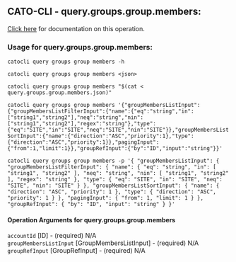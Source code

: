 
## CATO-CLI - query.groups.group.members:
[Click here](https://api.catonetworks.com/documentation/#query-query.groups.group.members) for documentation on this operation.

### Usage for query.groups.group.members:

`catocli query groups group members -h`

`catocli query groups group members <json>`

`catocli query groups group members "$(cat < query.groups.group.members.json)"`

`catocli query groups group members '{"groupMembersListInput":{"groupMembersListFilterInput":{"name":{"eq":"string","in":["string1","string2"],"neq":"string","nin":["string1","string2"],"regex":"string"},"type":{"eq":"SITE","in":"SITE","neq":"SITE","nin":"SITE"}},"groupMembersListSortInput":{"name":{"direction":"ASC","priority":1},"type":{"direction":"ASC","priority":1}},"pagingInput":{"from":1,"limit":1}},"groupRefInput":{"by":"ID","input":"string"}}'`

`catocli query groups group members -p '{
    "groupMembersListInput": {
        "groupMembersListFilterInput": {
            "name": {
                "eq": "string",
                "in": [
                    "string1",
                    "string2"
                ],
                "neq": "string",
                "nin": [
                    "string1",
                    "string2"
                ],
                "regex": "string"
            },
            "type": {
                "eq": "SITE",
                "in": "SITE",
                "neq": "SITE",
                "nin": "SITE"
            }
        },
        "groupMembersListSortInput": {
            "name": {
                "direction": "ASC",
                "priority": 1
            },
            "type": {
                "direction": "ASC",
                "priority": 1
            }
        },
        "pagingInput": {
            "from": 1,
            "limit": 1
        }
    },
    "groupRefInput": {
        "by": "ID",
        "input": "string"
    }
}'`


#### Operation Arguments for query.groups.group.members ####

`accountId` [ID] - (required) N/A    
`groupMembersListInput` [GroupMembersListInput] - (required) N/A    
`groupRefInput` [GroupRefInput] - (required) N/A    
